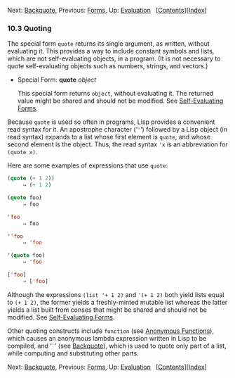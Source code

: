 

Next: [Backquote](Backquote.html), Previous: [Forms](Forms.html), Up: [Evaluation](Evaluation.html)   \[[Contents](index.html#SEC_Contents "Table of contents")]\[[Index](Index.html "Index")]

### 10.3 Quoting

The special form `quote` returns its single argument, as written, without evaluating it. This provides a way to include constant symbols and lists, which are not self-evaluating objects, in a program. (It is not necessary to quote self-evaluating objects such as numbers, strings, and vectors.)

*   Special Form: **quote** *object*

    This special form returns `object`, without evaluating it. The returned value might be shared and should not be modified. See [Self-Evaluating Forms](Self_002dEvaluating-Forms.html).

Because `quote` is used so often in programs, Lisp provides a convenient read syntax for it. An apostrophe character (‘`'`’) followed by a Lisp object (in read syntax) expands to a list whose first element is `quote`, and whose second element is the object. Thus, the read syntax `'x` is an abbreviation for `(quote x)`.

Here are some examples of expressions that use `quote`:

```lisp
(quote (+ 1 2))
     ⇒ (+ 1 2)
```

```lisp
(quote foo)
     ⇒ foo
```

```lisp
'foo
     ⇒ foo
```

```lisp
''foo
     ⇒ 'foo
```

```lisp
'(quote foo)
     ⇒ 'foo
```

```lisp
['foo]
     ⇒ ['foo]
```

Although the expressions `(list '+ 1 2)` and `'(+ 1 2)` both yield lists equal to `(+ 1 2)`, the former yields a freshly-minted mutable list whereas the latter yields a list built from conses that might be shared and should not be modified. See [Self-Evaluating Forms](Self_002dEvaluating-Forms.html).

Other quoting constructs include `function` (see [Anonymous Functions](Anonymous-Functions.html)), which causes an anonymous lambda expression written in Lisp to be compiled, and ‘`` ` ``’ (see [Backquote](Backquote.html)), which is used to quote only part of a list, while computing and substituting other parts.

Next: [Backquote](Backquote.html), Previous: [Forms](Forms.html), Up: [Evaluation](Evaluation.html)   \[[Contents](index.html#SEC_Contents "Table of contents")]\[[Index](Index.html "Index")]
